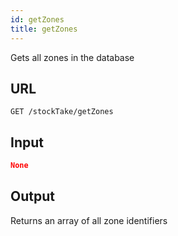 ```yaml
---
id: getZones
title: getZones
---
```


Gets all zones in the database
## URL
```http request
GET /stockTake/getZones
```

## Input
```json
None 
```

## Output
Returns an array of all zone identifiers
